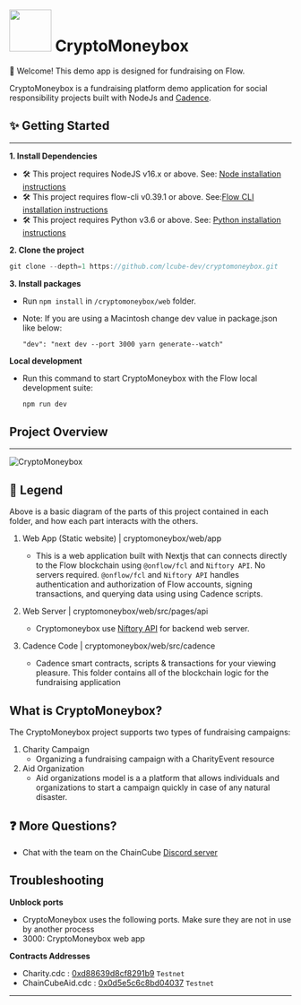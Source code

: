  # <img src="https://user-images.githubusercontent.com/35562979/221948291-dccc65cb-7117-491e-95bd-8271dcda7bde.png" width="75" height="75">  CryptoMoneybox

👋 Welcome! This demo app is designed for fundraising on Flow.

CryptoMoneybox is a fundraising platform  demo application for social responsibility projects built with NodeJs and [Cadence](https://developers.flow.com/cadence).

 ## ✨ Getting Started

-------------

**1. Install Dependencies**

- 🛠 This project requires NodeJS v16.x or above. See: [Node installation instructions](https://nodejs.org/en/)
- 🛠 This project requires flow-cli v0.39.1 or above. See:[Flow CLI installation instructions](https://developers.flow.com/tools/flow-cli)
- 🛠 This project requires Python v3.6 or above. See: [Python installation instructions](https://www.python.org/downloads/)

**2. Clone the project**
```javascript
git clone --depth=1 https://github.com/lcube-dev/cryptomoneybox.git
```
**3. Install packages**
- Run `npm install` in `/cryptomoneybox/web` folder.

 - Note: If you are using a Macintosh change dev value in package.json like below:
 
    `"dev": "next dev --port 3000 yarn generate--watch"`


**Local development**

 - Run this command to start CryptoMoneybox with the Flow local development suite:

     ```javascript 
     npm run dev
     ```

## Project Overview

-------------

![CryptoMoneybox](https://user-images.githubusercontent.com/126346134/221440383-991392f4-cfdd-44bd-b569-a8c758b5397a.png)

## 🔎 Legend

Above is a basic diagram of the parts of this project contained in each folder, and how each part interacts with the others.

1. Web App (Static website) | cryptomoneybox/web/app

   - This is a web application built with Nextjs that can connects directly to the Flow blockchain using `@onflow/fcl` and `Niftory API`. No servers required. `@onflow/fcl` and `Niftory API` handles authentication and authorization of Flow accounts, signing transactions, and querying data using using Cadence scripts.
  
2. Web Server               |  cryptomoneybox/web/src/pages/api
    
    - Cryptomoneybox use [Niftory API](https://github.com/Niftory) for backend web server.
    
3. Cadence Code             | cryptomoneybox/web/src/cadence

   - Cadence smart contracts, scripts & transactions for your viewing pleasure. This folder contains all of the blockchain logic for the fundraising application

## What is CryptoMoneybox?
The CryptoMoneybox project supports two types of fundraising campaigns:
1. Charity Campaign
    - Organizing a fundraising campaign with a CharityEvent resource
3. Aid Organization
    - Aid organizations model is a a platform that allows individuals and organizations to start a campaign quickly in case of any natural disaster.

## ❓ More Questions?
   - Chat with the team on the ChainCube [Discord server](https://discord.gg/pxEQq5xQph)

## Troubleshooting 

**Unblock ports**
   * CryptoMoneybox uses the following ports. Make sure they are not in use by another process
   * 3000: CryptoMoneybox web app
  
**Contracts Addresses**
   * Charity.cdc : [0xd88639d8cf8291b9](https://testnet.flowscan.org/account/0xd88639d8cf8291b9)  `Testnet` 
   * ChainCubeAid.cdc : [0x0d5e5c6c8bd04037](https://testnet.flowscan.org/account/0x0d5e5c6c8bd04037)   `Testnet`

-------------
